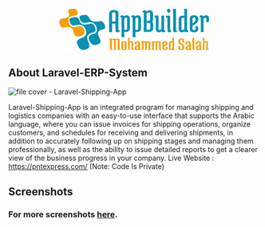 <p align="center"><img src="logo.svg" width="300" alt="logo"></p>

## About Laravel-ERP-System

![file cover - Laravel-Shipping-App](https://user-images.githubusercontent.com/109177230/202863559-2a38dd5b-9b91-4126-9c12-292df893132a.png)

Laravel-Shipping-App is an integrated program for managing shipping and logistics companies with an easy-to-use interface that supports the Arabic language, where you can issue invoices for shipping operations, organize customers, and schedules for receiving and delivering shipments, in addition to accurately following up on shipping stages and managing them professionally, as well as the ability to issue detailed reports to get a clearer view of the business progress in your company.
Live Website : https://pntexpress.com/
(Note: Code Is Private)

## Screenshots
### For more screenshots [here](screenshots/SCREENSHOTS.md).

